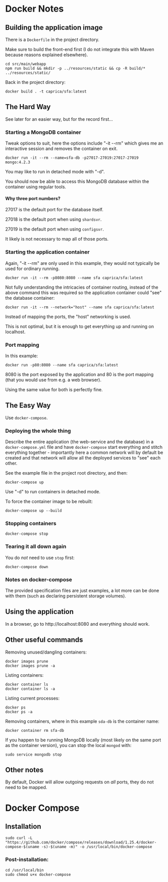 # Docker Notes

## Building the application image

There is a `Dockerfile` in the project directory.

Make sure to build the front-end first (I do not integrate this with Maven because reasons explained elsewhere).

```
cd src/main/webapp
npm run build && mkdir -p ../resources/static && cp -R build/* ../resources/static/
```

Back in the project directory:

```
docker build . -t caprica/sfa:latest
```

## The Hard Way

See later for an easier way, but for the record first...

### Starting a MongoDB container

Tweak options to suit, here the options include "-it --rm" which gives me an interactive session and removes the
container on exit.

```
docker run -it --rm --name=sfa-db -p27017-27019:27017-27019 mongo:4.2.3
```

You may like to run in detached mode with "-d".

You should now be able to access this MongoDB database within the container using regular tools.

#### Why three port numbers?
27017 is the default port for the database itself.

27018 is the default port when using `shardsvr`.

27019 is the default port when using `configsvr`.

It likely is not necessary to map all of those ports.

### Starting the application container

Again, "-it --rm" are only used in this example, they would not typically be used for ordinary running.

```
docker run -it --rm -p8080:8080 --name sfa caprica/sfa:latest
```

Not fully understanding the intricacies of container routing, instead of the above command this was required so the
application container could "see" the database container:

```
docker run -it --rm --network="host" --name sfa caprica/sfa:latest
```

Instead of mapping the ports, the "host" networking is used.

This is not optimal, but it is enough to get everything up and running on localhost.

### Port mapping

In this example:

```
docker run -p80:8080 --name sfa caprica/sfa:latest
```

8080 is the port exposed by the application and 80 is the port mapping (that you would use from e.g. a web browser).

Using the same value for both is perfectly fine.

## The Easy Way

Use `docker-compose`.

### Deploying the whole thing

Describe the entire application (the web-service and the database) in a `docker-compose.yml` file and have
`docker-compose` start everything and stitch everything together - importantly here a common network will by default be
created and that network will allow all the deployed services to "see" each other.

See the example file in the project root directory, and then:

```
docker-compose up
```

Use "-d" to run containers in detached mode.

To force the container image to be rebuilt:

```
docker-compose up --build
```

### Stopping containers

```
docker-compose stop
```

### Tearing it all down again

You do _not_ need to use `stop` first:

```
docker-compose down
```

### Notes on docker-compose

The provided specification files are just examples, a lot more can be done with them (such as declaring persistent
storage volumes).

## Using the application

In a browser, go to http://localhost:8080 and everything should work.

## Other useful commands

Removing unused/dangling containers:

```
docker images prune
docker images prune -a
```

Listing containers:

```
docker container ls
docker container ls -a
```

Listing current processes:

```
docker ps
docker ps -a
```

Removing containers, where in this example `sda-db` is the container name:

```
docker container rm sfa-db
```

If you happen to be running MongoDB locally (most likely on the same port as the container version), you can stop the
local `mongod` with:

```
sudo service mongodb stop

```

## Other notes

By default, Docker will allow outgoing requests on _all_ ports, they do not need to be mapped.


# Docker Compose

## Installation

```
sudo curl -L "https://github.com/docker/compose/releases/download/1.25.4/docker-compose-$(uname -s)-$(uname -m)" -o /usr/local/bin/docker-compose
```

### Post-installation:

```
cd /usr/local/bin
sudo chmod u+x docker-compose
```
